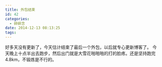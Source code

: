```yaml
---
title: 外包结束
id: 42
categories:
  - 碎碎念
date: 2014-12-13 08:13:25
tags:
---
```


好多天没有更新了，今天估计结束了最后一个外包，以后就专心更新博客了。
今天晚上十点半出去跑步，然后出门就是大雪花啪啪啪的打的脸疼。还是坚持跑完4.8km，不锻炼是不行的。